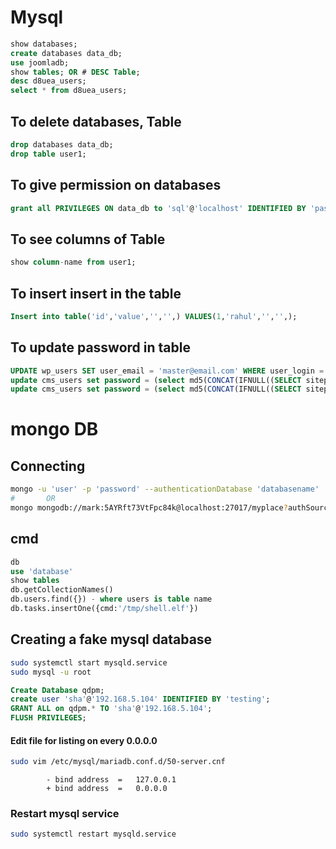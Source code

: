 # Mysql 
```sql
show databases;
create databases data_db;
use joomladb;
show tables; OR # DESC Table;
desc d8uea_users;
select * from d8uea_users;
```
## To delete databases, Table
```sql	
drop databases data_db;		
drop table user1;
```

## To give permission on databases
```sql
grant all PRIVILEGES ON data_db to 'sql'@'localhost' IDENTIFIED BY 'password';
```

## To see columns of Table
```sql
show column-name from user1;
```

## To insert insert in the table
```sql
Insert into table('id','value','','',) VALUES(1,'rahul','','',);
```
## To update password in table
```sql
UPDATE wp_users SET user_email = 'master@email.com' WHERE user_login = 'wordpress-admin';
update cms_users set password = (select md5(CONCAT(IFNULL((SELECT sitepref_E sitepref_name='sitemask'),''),'admin'))) where username = 'admin';
update cms_users set password = (select md5(CONCAT(IFNULL((SELECT sitepref_value FROM cms_siteprefs WHERE sitepref_name = 'sitemask'),''),'admin'))) where username = 'admin';
```

# mongo DB

## Connecting
```bash
mongo -u 'user' -p 'password' --authenticationDatabase 'databasename'
#		OR
mongo mongodb://mark:5AYRft73VtFpc84k@localhost:27017/myplace?authSource=myplace
```

## cmd
```sql
db
use 'database'
show tables
db.getCollectionNames()
db.users.find({}) - where users is table name
db.tasks.insertOne({cmd:'/tmp/shell.elf'})
```

## Creating a fake mysql database
```bash
sudo systemctl start mysqld.service
sudo mysql -u root
```
```sql
Create Database qdpm;
create user 'sha'@'192.168.5.104' IDENTIFIED BY 'testing';
GRANT ALL on qdpm.* TO 'sha'@'192.168.5.104';
FLUSH PRIVILEGES;
```
#### Edit file for listing on every 0.0.0.0
```bash
sudo vim /etc/mysql/mariadb.conf.d/50-server.cnf
```
```
		- bind address	=	127.0.0.1
		+ bind address	=	0.0.0.0
```
### Restart mysql service
```bash
sudo systemctl restart mysqld.service
```
